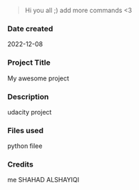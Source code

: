 >Hi you all ;)
add more commands <3
### Date created
2022-12-08
### Project Title
My awesome project
### Description
udacity project
### Files used
python filee
### Credits
me
SHAHAD ALSHAYIQI
